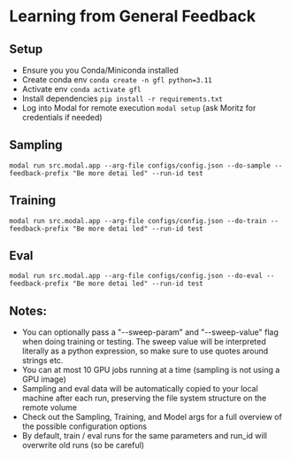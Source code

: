 # Learning from General Feedback

## Setup
- Ensure you you Conda/Miniconda installed
- Create conda env `conda create -n gfl python=3.11`
- Activate env `conda activate gfl`
- Install dependencies `pip install -r requirements.txt`
- Log into Modal for remote execution `modal setup` (ask Moritz for credentials if needed)

## Sampling
`modal run src.modal.app --arg-file configs/config.json --do-sample --feedback-prefix "Be more detai
led" --run-id test`

## Training
`modal run src.modal.app --arg-file configs/config.json --do-train --feedback-prefix "Be more detai
led" --run-id test`

## Eval
`modal run src.modal.app --arg-file configs/config.json --do-eval --feedback-prefix "Be more detai
led" --run-id test`

## Notes:
- You can optionally pass a "--sweep-param" and "--sweep-value" flag when doing training or testing. The sweep value will be interpreted literally as a python expression, so make sure to use quotes around strings etc.
- You can at most 10 GPU jobs running at a time (sampling is not using a GPU image)
- Sampling and eval data will be automatically copied to your local machine after each run, preserving the file system structure on the remote volume
- Check out the Sampling, Training, and Model args for a full overview of the possible configuration options
- By default, train / eval runs for the same parameters and run_id will overwrite old runs (so be careful)